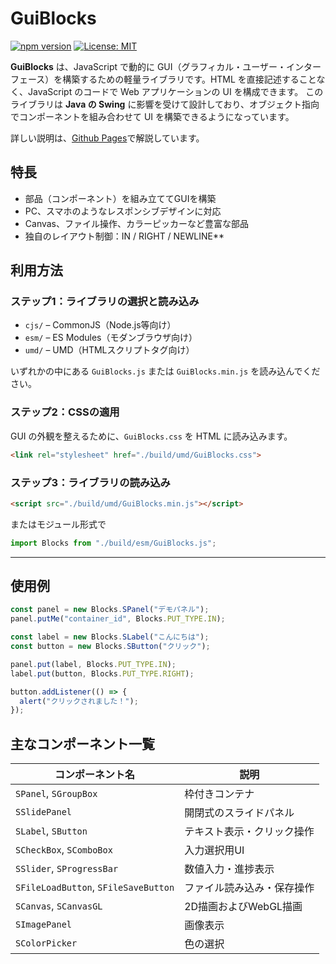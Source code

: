 # GuiBlocks

[![npm version](https://badge.fury.io/js/guiblocks.svg)](https://badge.fury.io/js/guiblocks)
[![License: MIT](https://img.shields.io/badge/License-MIT-blue.svg)](https://opensource.org/licenses/MIT)

**GuiBlocks** は、JavaScript で動的に GUI（グラフィカル・ユーザー・インターフェース）を構築するための軽量ライブラリです。HTML を直接記述することなく、JavaScript のコードで Web アプリケーションの UI を構成できます。
このライブラリは **Java の Swing** に影響を受けて設計しており、オブジェクト指向でコンポーネントを組み合わせて UI を構築できるようになっています。

詳しい説明は、[Github Pages](https://natade-jp.github.io/js-guiblocks/)で解説しています。

## 特長

* 部品（コンポーネント）を組み立ててGUIを構築
* PC、スマホのようなレスポンシブデザインに対応
* Canvas、ファイル操作、カラーピッカーなど豊富な部品
* 独自のレイアウト制御：IN / RIGHT / NEWLINE**

## 利用方法

### ステップ1：ライブラリの選択と読み込み

* `cjs/` – CommonJS（Node.js等向け）
* `esm/` – ES Modules（モダンブラウザ向け）
* `umd/` – UMD（HTMLスクリプトタグ向け）

いずれかの中にある `GuiBlocks.js` または `GuiBlocks.min.js` を読み込んでください。

### ステップ2：CSSの適用


GUI の外観を整えるために、`GuiBlocks.css` を HTML に読み込みます。

```html
<link rel="stylesheet" href="./build/umd/GuiBlocks.css">
```

### ステップ3：ライブラリの読み込み

```html
<script src="./build/umd/GuiBlocks.min.js"></script>
```

またはモジュール形式で

```javascript
import Blocks from "./build/esm/GuiBlocks.js";
```

---

## 使用例

```javascript
const panel = new Blocks.SPanel("デモパネル");
panel.putMe("container_id", Blocks.PUT_TYPE.IN);

const label = new Blocks.SLabel("こんにちは");
const button = new Blocks.SButton("クリック");

panel.put(label, Blocks.PUT_TYPE.IN);
label.put(button, Blocks.PUT_TYPE.RIGHT);

button.addListener(() => {
  alert("クリックされました！");
});
```

## 主なコンポーネント一覧

| コンポーネント名                           | 説明             |
| ---------------------------------- | -------------- |
| `SPanel`, `SGroupBox`                | 枠付きコンテナ        |
| `SSlidePanel`                       | 開閉式のスライドパネル    |
| `SLabel`, `SButton`                  | テキスト表示・クリック操作  |
| `SCheckBox`, `SComboBox`             | 入力選択用UI        |
| `SSlider`, `SProgressBar`            | 数値入力・進捗表示      |
| `SFileLoadButton`, `SFileSaveButton` | ファイル読み込み・保存操作  |
| `SCanvas`, `SCanvasGL`               | 2D描画およびWebGL描画 |
| `SImagePanel`                       | 画像表示           |
| `SColorPicker`                      | 色の選択           |

